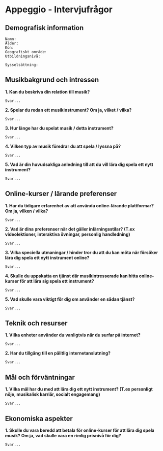 
# Appeggio - Intervjufrågor

## Demografisk information

    Namn:
    Ålder:
    Kön:
    Geografiskt område:
    Utbildningsnivå:
    
    Sysselsättning:


## Musikbakgrund och intressen

**1. Kan du beskriva din relation till musik?**

    Svar...

**2. Spelar du redan ett musikinstrument? Om ja, vilket / vilka?**

    Svar...

**3. Hur länge har du spelat musik / detta instrument?**

    Svar...

**4. Vilken typ av musik föredrar du att spela / lyssna på?**

    Svar...

**5. Vad är din huvudsakliga anledning till att du vill lära dig spela ett nytt instrument?**

    Svar...

## Online-kurser / lärande preferenser

**1. Har du tidigare erfarenhet av att använda online-lärande plattformar? Om ja, vilken / vilka?**

    Svar...
    
**2. Vad är dina preferenser när det gäller inlärningsstilar? (T.ex videolektioner, interaktiva övningar, personlig handledning)**

    Svar...

**3. Vilka speciella utmaningar / hinder tror du att du kan möta när försöker lära dig spela ett nytt instrument online?**

    Svar...

**4. Skulle du uppskatta en tjänst där musikintresserade kan hitta online-kurser för att lära sig spela ett instrument?**

    Svar...

**5. Vad skulle vara viktigt för dig om använder en sådan tjänst?**

    Svar...

## Teknik och resurser

**1. Vilka enheter använder du vanligtvis när du surfar på internet?**

    Svar...

**2. Har du tillgång till en pålitlig internetanslutning?**

    Svar...

## Mål och förväntningar

**1. Vilka mål har du med att lära dig ett nytt instrument? (T.ex personligt nöje, musikalisk karriär, socialt engagemang)**

    Svar...

## Ekonomiska aspekter

**1. Skulle du vara beredd att betala för online-kurser för att lära dig spela musik? Om ja, vad skulle vara en rimlig prisnivå för dig?**

    Svar...
